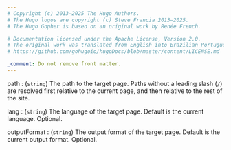 ```yaml
---
# Copyright (c) 2013–2025 The Hugo Authors.
# The Hugo logos are copyright (c) Steve Francia 2013–2025.
# The Hugo Gopher is based on an original work by Renée French.

# Documentation licensed under the Apache License, Version 2.0.
# The original work was translated from English into Brazilian Portuguese.
# https://github.com/gohugoio/hugoDocs/blob/master/content/LICENSE.md

_comment: Do not remove front matter.
---
```


path
: (`string`) The path to the target page. Paths without a leading slash (`/`) are resolved first relative to the current page, and then relative to the rest of the site.

lang
: (`string`) The language of the target page. Default is the current language. Optional.

outputFormat
: (`string`) The output format of the target page. Default is the current output format. Optional.

